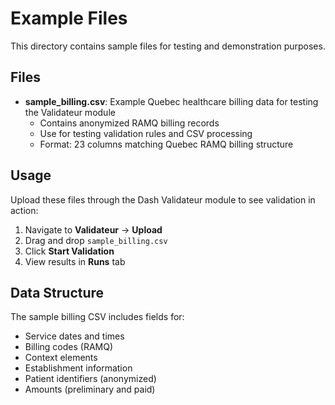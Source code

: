 # Example Files

This directory contains sample files for testing and demonstration purposes.

## Files

- **sample_billing.csv**: Example Quebec healthcare billing data for testing the Validateur module
  - Contains anonymized RAMQ billing records
  - Use for testing validation rules and CSV processing
  - Format: 23 columns matching Quebec RAMQ billing structure

## Usage

Upload these files through the Dash Validateur module to see validation in action:

1. Navigate to **Validateur** → **Upload**
2. Drag and drop `sample_billing.csv`
3. Click **Start Validation**
4. View results in **Runs** tab

## Data Structure

The sample billing CSV includes fields for:
- Service dates and times
- Billing codes (RAMQ)
- Context elements
- Establishment information
- Patient identifiers (anonymized)
- Amounts (preliminary and paid)

